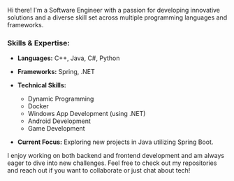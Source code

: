 Hi there! I'm a Software Engineer with a passion for developing innovative solutions and a diverse skill set across multiple programming languages and frameworks.

### Skills & Expertise:
- **Languages:** C++, Java, C#, Python
- **Frameworks:** Spring, .NET
- **Technical Skills:**
  - Dynamic Programming
  - Docker
  - Windows App Development (using .NET)
  - Android Development
  - Game Development

- **Current Focus:** Exploring new projects in Java utilizing Spring Boot.

I enjoy working on both backend and frontend development and am always eager to dive into new challenges. Feel free to check out my repositories and reach out if you want to collaborate or just chat about tech!
